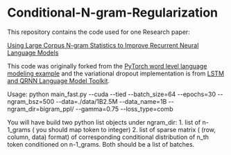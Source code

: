# Conditional-N-gram-Regularization

This repository contains the code used for one Research paper:

[Using Large Corpus N-gram Statistics to Improve Recurrent Neural Language Models](https://www.aclweb.org/anthology/papers/N/N19/N19-1330/)

This code was originally forked from the [PyTorch word level language modeling example](https://github.com/pytorch/examples/tree/master/word_language_model) and the variational dropout implementation is from [LSTM and QRNN Language Model Toolkit](https://github.com/salesforce/awd-lstm-lm).

Usage:
python main_fast.py --cuda  --tied --batch_size=64     --epochs=30
--ngram_bsz=500  --data=./data/1B2.5M --data_name=1B
--ngram_dir=bigram_ppl/  --gamma=0.75 --loss_type=comb

You will have build two python list objects under ngram_dir: 1. list of
n-1_grams ( you should map token to integer) 2.  list of sparse matrix (
(row, column, data) format) of corresponding conditional distribution of
n_th token conditioned on n-1_grams. Both should be a list of batches.

